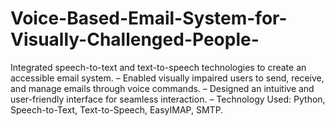 # Voice-Based-Email-System-for-Visually-Challenged-People-
Integrated speech-to-text and text-to-speech technologies to create an accessible email system. 
– Enabled visually impaired users to send, receive, and manage emails through voice commands. 
– Designed an intuitive and user-friendly interface for seamless interaction. 
– Technology Used: Python, Speech-to-Text, Text-to-Speech, EasyIMAP, SMTP. 
